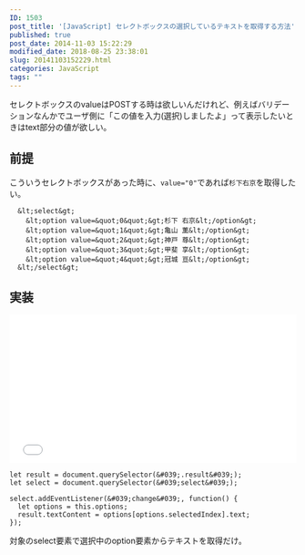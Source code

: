 ```yaml
---
ID: 1503
post_title: '[JavaScript] セレクトボックスの選択しているテキストを取得する方法'
published: true
post_date: 2014-11-03 15:22:29
modified_date: 2018-08-25 23:38:01
slug: 20141103152229.html
categories: JavaScript
tags: ""
---
```

セレクトボックスのvalueはPOSTする時は欲しいんだけれど、例えばバリデーションなんかでユーザ側に「この値を入力(選択)しましたよ」って表示したいときはtext部分の値が欲しい。

<!--more-->

## 前提
こういうセレクトボックスがあった時に、`value="0"`であれば`杉下右京`を取得したい。

```language-html
  &lt;select&gt;
    &lt;option value=&quot;0&quot;&gt;杉下 右京&lt;/option&gt;
    &lt;option value=&quot;1&quot;&gt;亀山 薫&lt;/option&gt;
    &lt;option value=&quot;2&quot;&gt;神戸 尊&lt;/option&gt;
    &lt;option value=&quot;3&quot;&gt;甲斐 享&lt;/option&gt;
    &lt;option value=&quot;4&quot;&gt;冠城 亘&lt;/option&gt;
  &lt;/select&gt;
```

## 実装

<iframe height='260' scrolling='no' title='Get SelectBox Option Text' src='//codepen.io/hiro0218/embed/gdPXYE/?height=263&theme-id=light&default-tab=result&embed-version=2' frameborder='no' allowtransparency='true' allowfullscreen='true' style='width: 100%;'>See the Pen <a href='https://codepen.io/hiro0218/pen/gdPXYE/'>Get SelectBox Option Text</a> by hiro (<a href='https://codepen.io/hiro0218'>@hiro0218</a>) on <a href='https://codepen.io'>CodePen</a>.
</iframe>

```language-js
let result = document.querySelector(&#039;.result&#039;);
let select = document.querySelector(&#039;select&#039;);

select.addEventListener(&#039;change&#039;, function() {
  let options = this.options;
  result.textContent = options[options.selectedIndex].text;
});
```

対象のselect要素で選択中のoption要素からテキストを取得だけ。